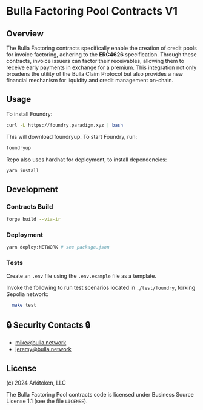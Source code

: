 # Bulla Factoring Pool Contracts V1

## Overview

The Bulla Factoring contracts specifically enable the creation of credit pools for invoice factoring, adhering to the **ERC4626** specification. Through these contracts, invoice issuers can factor their receivables, allowing them to receive early payments in exchange for a premium. This integration not only broadens the utility of the Bulla Claim Protocol but also provides a new financial mechanism for liquidity and credit management on-chain.

## Usage
To install Foundry:

```bash
curl -L https://foundry.paradigm.xyz | bash
```
This will download foundryup. To start Foundry, run:

```bash
foundryup
```

Repo also uses hardhat for deployment, to install dependencies:
```bash
yarn install
```

## Development

### Contracts Build
```bash
forge build --via-ir
```

### Deployment
```bash
yarn deploy:NETWORK # see package.json
```

### Tests
Create an `.env` file using the `.env.example` file as a template.

Invoke the following to run test scenarios located in `./test/foundry`, forking Sepolia network:

```bash
  make test
```

## 🔒 Security Contacts 🔒
- mike@bulla.network
- jeremy@bulla.network

## License

(c) 2024 Arkitoken, LLC

The Bulla Factoring Pool contracts code is licensed under Business Source License 1.1 (see the file `LICENSE`).